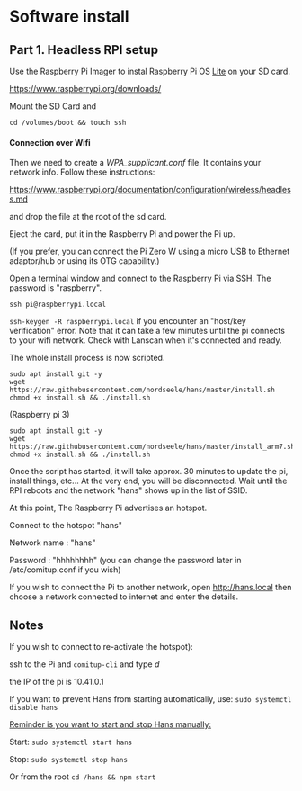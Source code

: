 # Software install


## Part 1. Headless RPI setup
Use the Raspberry Pi Imager to instal Raspberry Pi OS <u>Lite</u> on your SD card. 

https://www.raspberrypi.org/downloads/

Mount the SD Card and 

```shell
cd /volumes/boot && touch ssh
```



#### Connection over Wifi 

Then we need to create a *WPA_supplicant.conf* file. It contains your network info. Follow these instructions: 

https://www.raspberrypi.org/documentation/configuration/wireless/headless.md

and drop the file at the root of the sd card. 

Eject the card, put it in the Raspberry Pi and power the Pi up.

(If you prefer, you can connect the Pi Zero W using a micro USB to Ethernet adaptor/hub or using its OTG capability.)



Open a terminal window and connect to the Raspberry Pi via SSH. The password is "raspberry".

```shell
ssh pi@raspberrypi.local 
```

`ssh-keygen -R raspberrypi.local` if you encounter an "host/key verification" error. Note that it can take a few minutes until the pi connects to your wifi network. Check with Lanscan when it's connected and ready.

The whole install process is now scripted.

```shell
sudo apt install git -y
wget https://raw.githubusercontent.com/nordseele/hans/master/install.sh
chmod +x install.sh && ./install.sh
```

(Raspberry pi 3)

```shell
sudo apt install git -y
wget https://raw.githubusercontent.com/nordseele/hans/master/install_arm7.sh
chmod +x install.sh && ./install.sh
```


Once the script has started, it will take approx. 30 minutes to update the pi, install things, etc... At the very end, you will be disconnected. Wait until the RPI reboots and the network "hans" shows up in the list of SSID. 

At this point, The Raspberry Pi advertises an hotspot. 

Connect to the hotspot "hans"

Network name : "hans"

Password : "hhhhhhhh" (you can change the password later in /etc/comitup.conf if you wish)


If you wish to connect the Pi to another network, open http://hans.local then choose a network connected to internet and enter the details. 



## Notes

If you wish to connect to re-activate the hotspot):

ssh to the Pi and `comitup-cli` and type *d*

the IP of the pi is 10.41.0.1 



If you want to prevent Hans from starting automatically, use: `sudo systemctl disable hans` 

<u>Reminder is you want to start and stop Hans manually:</u>

Start: `sudo systemctl start hans`

Stop: `sudo systemctl stop hans`

Or from the root `cd /hans && npm start` 
